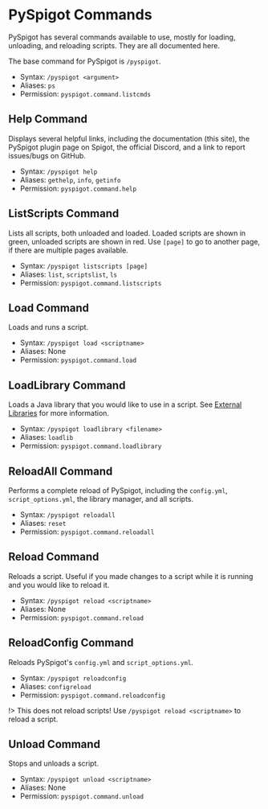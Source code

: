 # PySpigot Commands

PySpigot has several commands available to use, mostly for loading, unloading, and reloading scripts. They are all documented here.

The base command for PySpigot is `/pyspigot`.

- Syntax: `/pyspigot <argument>`
- Aliases: `ps`
- Permission: `pyspigot.command.listcmds`

## Help Command

Displays several helpful links, including the documentation (this site), the PySpigot plugin page on Spigot, the official Discord, and a link to report issues/bugs on GitHub.

- Syntax: `/pyspigot help`
- Aliases: `gethelp`, `info`, `getinfo`
- Permission: `pyspigot.command.help`

## ListScripts Command

Lists all scripts, both unloaded and loaded. Loaded scripts are shown in green, unloaded scripts are shown in red. Use `[page]` to go to another page, if there are multiple pages available.

- Syntax: `/pyspigot listscripts [page]`
- Aliases: `list`, `scriptslist`, `ls`
- Permission: `pyspigot.command.listscripts`

## Load Command

Loads and runs a script.

- Syntax: `/pyspigot load <scriptname>`
- Aliases: None
- Permission: `pyspigot.command.load`

## LoadLibrary Command

Loads a Java library that you would like to use in a script. See [External Libraries](librarymanager.md) for more information.

- Syntax: `/pyspigot loadlibrary <filename>`
- Aliases: `loadlib`
- Permission: `pyspigot.command.loadlibrary`

## ReloadAll Command

Performs a complete reload of PySpigot, including the `config.yml`, `script_options.yml`, the library manager, and all scripts.

- Syntax: `/pyspigot reloadall`
- Aliases: `reset`
- Permission: `pyspigot.command.reloadall`

## Reload Command

Reloads a script. Useful if you made changes to a script while it is running and you would like to reload it.

- Syntax: `/pyspigot reload <scriptname>`
- Aliases: None
- Permission: `pyspigot.command.reload`

## ReloadConfig Command

Reloads PySpigot's `config.yml` and `script_options.yml`.

- Syntax: `/pyspigot reloadconfig`
- Aliases: `configreload`
- Permission: `pyspigot.command.reloadconfig`

!> This does not reload scripts! Use `/pyspigot reload <scriptname>` to reload a script.

## Unload Command

Stops and unloads a script.

- Syntax: `/pyspigot unload <scriptname>`
- Aliases: None
- Permission: `pyspigot.command.unload`